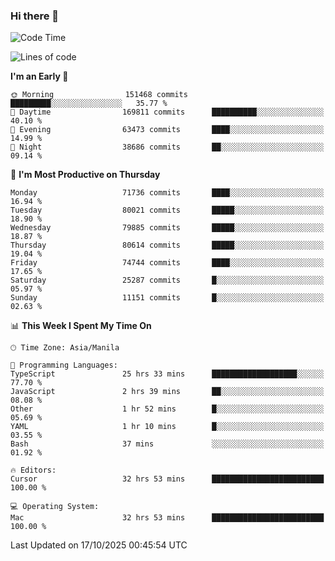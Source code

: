 ### Hi there 👋

<!--START_SECTION:waka-->
![Code Time](http://img.shields.io/badge/Code%20Time-6%2C402%20hrs%2025%20mins-blue)

![Lines of code](https://img.shields.io/badge/From%20Hello%20World%20I%27ve%20Written-142.7%20million%20lines%20of%20code-blue)

**I'm an Early 🐤** 

```text
🌞 Morning                151468 commits      █████████░░░░░░░░░░░░░░░░   35.77 % 
🌆 Daytime                169811 commits      ██████████░░░░░░░░░░░░░░░   40.10 % 
🌃 Evening                63473 commits       ████░░░░░░░░░░░░░░░░░░░░░   14.99 % 
🌙 Night                  38686 commits       ██░░░░░░░░░░░░░░░░░░░░░░░   09.14 % 
```
📅 **I'm Most Productive on Thursday** 

```text
Monday                   71736 commits       ████░░░░░░░░░░░░░░░░░░░░░   16.94 % 
Tuesday                  80021 commits       █████░░░░░░░░░░░░░░░░░░░░   18.90 % 
Wednesday                79885 commits       █████░░░░░░░░░░░░░░░░░░░░   18.87 % 
Thursday                 80614 commits       █████░░░░░░░░░░░░░░░░░░░░   19.04 % 
Friday                   74744 commits       ████░░░░░░░░░░░░░░░░░░░░░   17.65 % 
Saturday                 25287 commits       █░░░░░░░░░░░░░░░░░░░░░░░░   05.97 % 
Sunday                   11151 commits       █░░░░░░░░░░░░░░░░░░░░░░░░   02.63 % 
```


📊 **This Week I Spent My Time On** 

```text
🕑︎ Time Zone: Asia/Manila

💬 Programming Languages: 
TypeScript               25 hrs 33 mins      ███████████████████░░░░░░   77.70 % 
JavaScript               2 hrs 39 mins       ██░░░░░░░░░░░░░░░░░░░░░░░   08.08 % 
Other                    1 hr 52 mins        █░░░░░░░░░░░░░░░░░░░░░░░░   05.69 % 
YAML                     1 hr 10 mins        █░░░░░░░░░░░░░░░░░░░░░░░░   03.55 % 
Bash                     37 mins             ░░░░░░░░░░░░░░░░░░░░░░░░░   01.92 % 

🔥 Editors: 
Cursor                   32 hrs 53 mins      █████████████████████████   100.00 % 

💻 Operating System: 
Mac                      32 hrs 53 mins      █████████████████████████   100.00 % 
```


 Last Updated on 17/10/2025 00:45:54 UTC
<!--END_SECTION:waka-->


<!--
**rad182/rad182** is a ✨ _special_ ✨ repository because its `README.md` (this file) appears on your GitHub profile.

Here are some ideas to get you started:

- 🔭 I’m currently working on ...
- 🌱 I’m currently learning ...
- 👯 I’m looking to collaborate on ...
- 🤔 I’m looking for help with ...
- 💬 Ask me about ...
- 📫 How to reach me: ...
- 😄 Pronouns: ...
- ⚡ Fun fact: ...
-->
